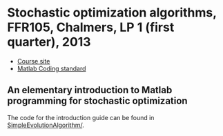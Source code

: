 # Stochastic optimization algorithms, FFR105, Chalmers, LP 1 (first quarter), 2013

* [Course site](http://www.me.chalmers.se/~mwahde/courses/soa/2013/soa.html)
* [Matlab Coding standard](http://www.me.chalmers.se/~mwahde/courses/soa/2013/MatlabCodingStandard.pdf)

## An elementary introduction to Matlab programming for stochastic optimization

The code for the introduction guide can be found in
[SimpleEvolutionAlgorithm/](SimpleEvolutionAlgorithm/).
